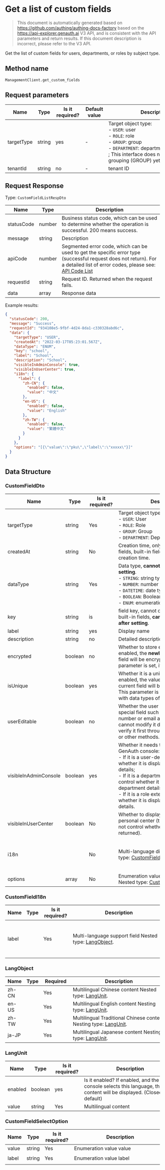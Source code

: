 # Get a list of custom fields

<!--
Warning ⚠️:
Do not modify this document directly,
https://github.com/Authing/authing-docs-factory
Use this project to generate
-->

<LastUpdated />

> This document is automatically generated based on https://github.com/authing/authing-docs-factory based on the https://api-explorer.genauth.ai V3 API, and is consistent with the API parameters and return results. If this document description is incorrect, please refer to the V3 API.

Get the list of custom fields for users, departments, or roles by subject type.

## Method name

`ManagementClient.get_custom_fields`

## Request parameters

| Name       | Type   | <div style="width:80px">Is it required?</div> | <div style="width:60px">Default value</div> | <div style="width:300px">Description</div>                                                                                                                           | <div style="width:200px">Sample value</div> |
| ---------- | ------ | --------------------------------------------- | ------------------------------------------- | -------------------------------------------------------------------------------------------------------------------------------------------------------------------- | ------------------------------------------- |
| targetType | string | yes                                           | -                                           | Target object type:<br>- `USER`: user<br>- `ROLE`: role<br>- `GROUP`: group<br>- `DEPARTMENT`: department<br> ; This interface does not support grouping (GROUP) yet | `USER`                                      |
| tenantId   | string | no                                            | -                                           | tenant ID                                                                                                                                                            | `642c1df417c2d8a80d744c1d`                  |

## Request Response

Type: `CustomFieldListRespDto`

| Name       | Type   | Description                                                                                                                                                                                                                                                                                                                                         |
| ---------- | ------ | --------------------------------------------------------------------------------------------------------------------------------------------------------------------------------------------------------------------------------------------------------------------------------------------------------------------------------------------------- |
| statusCode | number | Business status code, which can be used to determine whether the operation is successful. 200 means success.                                                                                                                                                                                                                                        |
| message    | string | Description                                                                                                                                                                                                                                                                                                                                         |
| apiCode    | number | Segmented error code, which can be used to get the specific error type (successful request does not return). For a detailed list of error codes, please see: [API Code List](https://api-explorer.genauth.ai/?tag=group/%E5%BC%80%E5%8F%91%E5%87%86%E5%A4%87#tag/%E5%BC%80%E5%8F%91%E5%87%86%E5%A4%87/%E9%94%99%E8%AF%AF%E5%A4%84%E7%90%86/apiCode) |
| requestId  | string | Request ID. Returned when the request fails.                                                                                                                                                                                                                                                                                                        |
| data       | array  | Response data                                                                                                                                                                                                                                                                                                                                       |

Example results:

```json
{
  "statusCode": 200,
  "message": "Success",
  "requestId": "934108e5-9fbf-4d24-8da1-c330328abd6c",
  "data": {
    "targetType": "USER",
    "createdAt": "2022-03-17T05:23:01.567Z",
    "dataType": "ENUM",
    "key": "school",
    "label": "School",
    "description": "School",
    "visibleInAdminConsole": true,
    "visibleInUserCenter": true,
    "i18n": {
      "label": {
        "zh-CN": {
          "enabled": false,
          "value": "中文"
        },
        "en-US": {
          "enabled": false,
          "value": "English"
        },
        "zh-TW": {
          "enabled": false,
          "value": "繁體中文"
        }
      }
    },
    "options": "[{\"value\":\"pku\",\"label\":\"xxxxx\"}]"
  }
}
```

## Data Structure

### <a id="CustomFieldDto"></a> CustomFieldDto

| Name                  | Type    | <div style="width:80px">Is it required?</div> | <div style="width:300px">Description</div>                                                                                                                                                                                                                                                                                                                | <div style="width:200px">Sample value</div>                                                                                                     |
| --------------------- | ------- | --------------------------------------------- | --------------------------------------------------------------------------------------------------------------------------------------------------------------------------------------------------------------------------------------------------------------------------------------------------------------------------------------------------------- | ----------------------------------------------------------------------------------------------------------------------------------------------- |
| targetType            | string  | Yes                                           | Target object type:<br>- `USER`: User<br>- `ROLE`: Role<br>- `GROUP`: Group<br>- `DEPARTMENT`: Department<br>                                                                                                                                                                                                                                             | USER                                                                                                                                            |
| createdAt             | string  | No                                            | Creation time, only valid for custom fields, built-in fields do not have creation time.                                                                                                                                                                                                                                                                   | `2022-03-17T05:23:01.567Z`                                                                                                                      |
| dataType              | string  | Yes                                           | Data type, **cannot be modified after setting**. <br>- `STRING`: string type<br>- `NUMBER`: number type<br>- `DATETIME`: date type<br>- `BOOLEAN`: Boolean type<br>- `ENUM`: enumeration value type<br>                                                                                                                                                   | STRING                                                                                                                                          |
| key                   | string  | is                                            | field key, cannot conflict with the key of built-in fields, **cannot be modified after setting**.                                                                                                                                                                                                                                                         | `school`                                                                                                                                        |
| label                 | string  | yes                                           | Display name                                                                                                                                                                                                                                                                                                                                              | `school`                                                                                                                                        |
| description           | string  | no                                            | Detailed description                                                                                                                                                                                                                                                                                                                                      | `school`                                                                                                                                        |
| encrypted             | boolean | no                                            | Whether to store encrypted data. When enabled, the **newly added data** of this field will be encrypted. Once this parameter is set, it cannot be changed.                                                                                                                                                                                                |                                                                                                                                                 |
| isUnique              | boolean | yes                                           | Whether it is a unique field. When enabled, the value reported by the current field will be uniquely verified. This parameter is only valid for fields with data types of strings and numbers.                                                                                                                                                            |                                                                                                                                                 |
| userEditable          | boolean | no                                            | Whether the user can edit it. If it is a special field such as mobile phone number or email address, the user cannot modify it directly and needs to verify it first through verification code or other methods.                                                                                                                                          |                                                                                                                                                 |
| visibleInAdminConsole | boolean | yes                                           | Whether it needs to be displayed in the GenAuth console: <br>- If it is a user-defined field, control whether it is displayed in the user details; <br>- If it is a department-defined field, control whether it is displayed in the department details; <br>- If it is a role extension field, control whether it is displayed in the role details. <br> | `true`                                                                                                                                          |
| visibleInUserCenter   | boolean | No                                            | Whether to display in the user's personal center (this parameter does not control whether the API interface is returned).                                                                                                                                                                                                                                 | `true`                                                                                                                                          |
| i18n                  |         | No                                            | Multi-language display name Nested type: <a href="#CustomFieldI18n">CustomFieldI18n</a>.                                                                                                                                                                                                                                                                  | `{"label":{"zh-CN":{"enabled":false,"value":"中文"},"en-US":{"enabled":false,"value":"English"},"zh-TW":{"enabled":false,"value":"繁體中文"}}}` |
| options               | array   | No                                            | Enumeration value type selection Nested type: <a href="#CustomFieldSelectOption">CustomFieldSelectOption</a>.                                                                                                                                                                                                                                             | `[{"value":"pku","label":"xxxxx"}]`                                                                                                             |

### <a id="CustomFieldI18n"></a> CustomFieldI18n

| Name  | Type | <div style="width:80px">Is it required?</div> | <div style="width:300px">Description</div>                                      | <div style="width:200px">Sample value</div>                                                                                                                                      |
| ----- | ---- | --------------------------------------------- | ------------------------------------------------------------------------------- | -------------------------------------------------------------------------------------------------------------------------------------------------------------------------------- |
| label |      | Yes                                           | Multi-language support field Nested type: <a href="#LangObject">LangObject</a>. | `{"zh-CN":{"enabled":false,"value":"中文"},"en-US":{"enabled":false,"value":"English"},"zh-TW":{"enabled":false,"value":"繁體中文"},"ja-JP":{"enabled":false,"value":"日本語"}}` |

### <a id="LangObject"></a> LangObject

| Name  | Type | <div style="width:80px">Required</div> | <div style="width:300px">Description</div>                                               | <div style="width:200px">Sample value</div> |
| ----- | ---- | -------------------------------------- | ---------------------------------------------------------------------------------------- | ------------------------------------------- |
| zh-CN |      | Yes                                    | Multilingual Chinese content Nested type: <a href="#LangUnit">LangUnit</a>.              | `{"enabled":false,"value":"中文"}`          |
| en-US |      | Yes                                    | Multilingual English content Nesting type: <a href="#LangUnit">LangUnit</a>.             | `{"enabled":false,"value":"English"}`       |
| zh-TW |      | Yes                                    | Multilingual Traditional Chinese content Nesting type: <a href="#LangUnit">LangUnit</a>. | `{"enabled":false,"value":"繁體中文"}`      |
| ja-JP |      | Yes                                    | Multilingual Japanese content Nesting type: <a href="#LangUnit">LangUnit</a>.            | `{"enabled":false,"value":"日本語"}`        |

### <a id="LangUnit"></a> LangUnit

| Name    | Type    | <div style="width:80px">Is it required?</div> | <div style="width:300px">Description</div>                                                                           | <div style="width:200px">Sample value</div> |
| ------- | ------- | --------------------------------------------- | -------------------------------------------------------------------------------------------------------------------- | ------------------------------------------- |
| enabled | boolean | yes                                           | Is it enabled? If enabled, and the console selects this language, the content will be displayed. (Closed by default) |                                             |
| value   | string  | Yes                                           | Multilingual content                                                                                                 |                                             |

### <a id="CustomFieldSelectOption"></a> CustomFieldSelectOption

| Name  | Type   | <div style="width:80px">Is it required?</div> | <div style="width:300px">Description</div> | <div style="width:200px">Sample value</div>     |
| ----- | ------ | --------------------------------------------- | ------------------------------------------ | ----------------------------------------------- |
| value | string | Yes                                           | Enumeration value value                    | `hust`                                          |
| label | string | Yes                                           | Enumeration value label                    | `Huazhong University of Science and Technology` |
